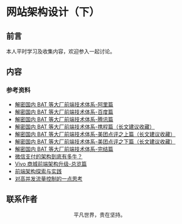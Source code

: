 # 网站架构设计（下）

## 前言

本人平时学习及收集内容，欢迎参入一起讨论。

## 内容

### 参考资料

- [解密国内 BAT 等大厂前端技术体系-阿里篇](https://mp.weixin.qq.com/s/haSCjEOVCZSeaT2q5E2BQw)
- [解密国内 BAT 等大厂前端技术体系-百度篇](https://mp.weixin.qq.com/s/O_nzIM6vdfJfd2wKDsuZAA)
- [解密国内 BAT 等大厂前端技术体系-腾讯篇](https://mp.weixin.qq.com/s/hisqcnv8g5XMOF6bzFV7pw)
- [解密国内 BAT 等大厂前端技术体系-携程篇（长文建议收藏）](https://mp.weixin.qq.com/s/IbORf-lQOLyaS8sBO5ILOw)
- [解密国内 BAT 等大厂前端技术体系-美团点评之上篇（长文建议收藏）](https://mp.weixin.qq.com/s/gxR-KPCdfbHWX5I1um5x_g)
- [解密国内 BAT 等大厂前端技术体系-美团点评之下篇（长文建议收藏）](https://mp.weixin.qq.com/s/Tdy-SsywdoR6tPhkp8gsjg)
- [解密国内 BAT 等大厂前端技术体系-完结篇](https://mp.weixin.qq.com/s/2NJbKc4dWyAu_mft-Yzt-Q)
- [微信支付的架构到底有多牛？](https://mp.weixin.qq.com/s/KMPuQbex8-idFitC8GoUVA)
- [Vivo 商城前端架构升级-总览篇](https://mp.weixin.qq.com/s/thOykSiYBldQhXa0X2edxA)
- [前端架构探索与实践](https://mp.weixin.qq.com/s/VypIIF3CT3aCExKCtvoKlg)
- [对高并发流量控制的一点思考](https://mp.weixin.qq.com/s/ObcTK6xRPzev3rr6RfVSsA)

## 联系作者

<div align="center">
    <p>
        平凡世界，贵在坚持。
    </p>
    <img :src="$withBase('/about/contact.png')" />
</div>
